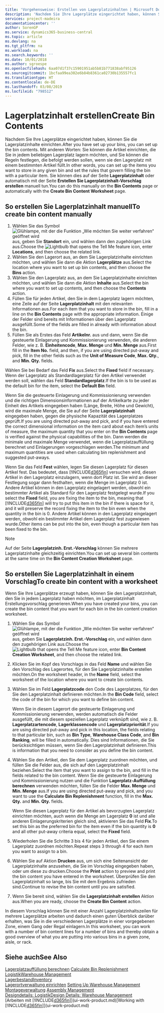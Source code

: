 ```yaml
---
title: 'Vorgehensweise: Erstellen von Lagerplatzinhalten | Microsoft Docs'
description: 'Nachdem Sie Ihre Lagerplätze eingerichtet haben, können Sie die Lagerplatzinhalte einrichten. Mit anderen Worten: Sie können die Artikel einrichten, die Sie in jedem beliebigen Lagerplatz lagern möchten, und Sie können die Regeln festlegen, die befolgt werden sollen, wenn sie den Lagerplatz mit einem bestimmten Artikel füllt.'
services: project-madeira
documentationcenter: ''
author: SorenGP
ms.service: dynamics365-business-central
ms.topic: article
ms.devlang: na
ms.tgt_pltfrm: na
ms.workload: na
ms.search.keywords: ''
ms.date: 10/01/2018
ms.author: sgroespe
ms.openlocfilehash: 6aa07d1f37c15901951ab5b81b771838abf95126
ms.sourcegitcommit: 1bcfaa99ea302e6b84b8361ca02730b135557fc1
ms.translationtype: HT
ms.contentlocale: de-DE
ms.lasthandoff: 03/08/2019
ms.locfileid: "798512"
---
```

# <a name="create-bin-contents"></a><span data-ttu-id="5b386-104">Lagerplatzinhalt erstellen</span><span class="sxs-lookup"><span data-stu-id="5b386-104">Create Bin Contents</span></span>
<span data-ttu-id="5b386-105">Nachdem Sie Ihre Lagerplätze eingerichtet haben, können Sie die Lagerplatzinhalte einrichten.</span><span class="sxs-lookup"><span data-stu-id="5b386-105">After you have set up your bins, you can set up the bin contents.</span></span> <span data-ttu-id="5b386-106">Mit anderen Worten: Sie können die Artikel einrichten, die Sie in jedem beliebigen Lagerplatz lagern möchten, und Sie können die Regeln festlegen, die befolgt werden sollen, wenn sie den Lagerplatz mit einem bestimmten Artikel füllt.</span><span class="sxs-lookup"><span data-stu-id="5b386-106">In other words, you can set up the items you want to store in any given bin and set the rules that govern filling the bin with a particular item.</span></span> <span data-ttu-id="5b386-107">Sie können dies auf der Seite **Lagerplatzinhalt** oder automatisch mit der Seite **Erstellen Sie Lagerplatzinhalt-Vorschlag erstellen** manuell tun.</span><span class="sxs-lookup"><span data-stu-id="5b386-107">You can do this manually on the **Bin Contents** page or automatically with the **Create Bin Content Worksheet** page.</span></span>

## <a name="to-create-bin-content-manually"></a><span data-ttu-id="5b386-108">So erstellen Sie Lagerplatzinhalt manuell</span><span class="sxs-lookup"><span data-stu-id="5b386-108">To create bin content manually</span></span>  
1.  <span data-ttu-id="5b386-109">Wählen Sie das Symbol ![Glühlampe, mit der die Funktion „Wie möchten Sie weiter verfahren“ geöffnet wird](media/ui-search/search_small.png "Wie möchten Sie weiter verfahren?") aus, geben Sie **Standort** ein, und wählen dann den zugehörigen Link aus.</span><span class="sxs-lookup"><span data-stu-id="5b386-109">Choose the ![Lightbulb that opens the Tell Me feature](media/ui-search/search_small.png "Tell me what you want to do") icon, enter **Locations**, and then choose the related link.</span></span>  
2.  <span data-ttu-id="5b386-110">Wählen Sie den Lagerort aus, an dem Sie Lagerplatzinhalte einrichten möchten, und wählen Sie dann die Aktion **Lagerplätze** aus.</span><span class="sxs-lookup"><span data-stu-id="5b386-110">Select the location where you want to set up bin contents,  and then choose the **Bins** action.</span></span>  
3.  <span data-ttu-id="5b386-111">Wählen Sie den Lagerplatz aus, an dem Sie Lagerplatzinhalte einrichten möchten, und wählen Sie dann die Aktion **Inhalte** aus.</span><span class="sxs-lookup"><span data-stu-id="5b386-111">Select the bin where you want to set up contents, and then choose the **Contents** action.</span></span>  
4.  <span data-ttu-id="5b386-112">Füllen Sie für jeden Artikel, den Sie in dem Lagerplatz lagern möchten, eine Zeile auf der Seite **Lagerplatzinhalt** mit den relevanten Informationen aus.</span><span class="sxs-lookup"><span data-stu-id="5b386-112">For each item that you want to store in the bin, fill in a line on the **Bin Contents** page with the appropriate information.</span></span> <span data-ttu-id="5b386-113">Einige der Felder sind bereits mit Informationen über den Lagerplatz ausgefüllt.</span><span class="sxs-lookup"><span data-stu-id="5b386-113">Some of the fields are filled in already with information about the bin.</span></span>  
5.  <span data-ttu-id="5b386-114">Füllen Sie als Erstes das Feld **Artikelnr.** aus und dann, wenn Sie die gesteuerte Einlagerung und Kommissionierung verwenden, die anderen Felder, wie z. B. **Einheitencode**, **Max. Menge** und **Min. Menge** aus.</span><span class="sxs-lookup"><span data-stu-id="5b386-114">First fill in the **Item No.** field, and then, if you are using directed put-away and pick, fill in the other fields such as the **Unit of Measure Code**, **Max. Qty.**, and **Min. Qty.** fields.</span></span>  

<span data-ttu-id="5b386-115">Wählen Sie bei Bedarf das Feld **Fix** aus.</span><span class="sxs-lookup"><span data-stu-id="5b386-115">Select the **Fixed** field if necessary.</span></span> <span data-ttu-id="5b386-116">Wenn der Lagerplatz als Standardlagerplatz für den Artikel verwendet werden soll, wählen das Feld **Standardlagerplatz**.</span><span class="sxs-lookup"><span data-stu-id="5b386-116">If the bin is to be used as the default bin for the item, select the **Default Bin** field.</span></span>  

<span data-ttu-id="5b386-117">Wenn Sie die gesteuerte Einlagerung und Kommissionierung verwenden und die richtigen Dimensionsinformationen auf der Artikelkarte zu jeder Einheit des Artikels eingegeben haben (Länge, Breite, Höhe und Gewicht), wird die maximale Menge, die Sie auf der Seite **Lagerplatzinhalt** eingegeben haben, gegen die physische Kapazität des Lagerplatzes geprüft.</span><span class="sxs-lookup"><span data-stu-id="5b386-117">If you are using directed put-away and pick, and if you have entered the correct dimensional information on the item card about each item’s units of measure, the maximum quantity that you enter on the **Bin Contents** page is verified against the physical capabilities of the bin.</span></span> <span data-ttu-id="5b386-118">Dann werden die minimale und maximale Menge verwendet, wenn die Lagerplatzauffüllung berechnet und Einlagerungen vorgeschlagen werden.</span><span class="sxs-lookup"><span data-stu-id="5b386-118">The minimum and maximum quantities are used when calculating bin replenishment and suggested put-aways.</span></span>  

<span data-ttu-id="5b386-119">Wenn Sie das Feld **Fest** wählen, legen Sie diesen Lagerplatz für diesen Artikel fest. Das bedeutet, dass [!INCLUDE[d365fin](includes/d365fin_md.md)] versuchen wird, diesen Artikel in den Lagerplatz einzulagern, wenn dort Platz ist. Sie wird an dieser Festlegung sogar dann festhalten, wenn die Menge im Lagerplatz 0 ist. Andere Artikel können in den Lagerplatz eingelagert werden, obwohl ein bestimmter Artikel als Standard für den Lagerplatz festgelegt wurde.</span><span class="sxs-lookup"><span data-stu-id="5b386-119">If you select the **Fixed** field, you are fixing the item to the bin, meaning that [!INCLUDE[d365fin](includes/d365fin_md.md)] will try to put this item in the bin if there is space for it, and it will preserve the record fixing the item to the bin even when the quantity in the bin is 0.</span></span> <span data-ttu-id="5b386-120">Andere Artikel können in den Lagerplatz eingelagert werden, obwohl ein bestimmter Artikel dem Lagerplatz fest zugewiesen wurde.</span><span class="sxs-lookup"><span data-stu-id="5b386-120">Other items can be put into the bin, even though a particular item has been fixed to the bin.</span></span>  

> [!NOTE]  
>  <span data-ttu-id="5b386-121">Auf der Seite **Lagerplatzinh. Erst.-Vorschlag** können Sie mehrere Lagerplatzinhalte gleichzeitig einrichten.</span><span class="sxs-lookup"><span data-stu-id="5b386-121">You can set up several bin contents at the same time on the **Bin Content Creation Worksheet** page.</span></span>  

## <a name="to-create-bin-content-with-a-worksheet"></a><span data-ttu-id="5b386-122">So erstellen Sie Lagerplatzinhalt in einem Vorschlag</span><span class="sxs-lookup"><span data-stu-id="5b386-122">To create bin content with a worksheet</span></span>  
<span data-ttu-id="5b386-123">Wenn Sie Ihre Lagerplätze erzeugt haben, können Sie den Lagerplatzinhalt, den Sie in jedem Lagerplatz haben möchten, im Lagerplatzinhalt Erstellungsvorschlag generieren.</span><span class="sxs-lookup"><span data-stu-id="5b386-123">When you have created your bins, you can create the bin content that you want for each bin in the bin content creation worksheet.</span></span>

1.  <span data-ttu-id="5b386-124">Wählen Sie das Symbol ![Glühlampe, mit der die Funktion „Wie möchten Sie weiter verfahren“ geöffnet wird](media/ui-search/search_small.png "Wie möchten Sie weiter verfahren?") aus, geben Sie **Lagerplatzinh. Erst.-Vorschlag** ein, und wählen dann den zugehörigen Link aus.</span><span class="sxs-lookup"><span data-stu-id="5b386-124">Choose the ![Lightbulb that opens the Tell Me feature](media/ui-search/search_small.png "Tell me what you want to do") icon, enter **Bin Content Creation Worksheet**, and then choose the related link.</span></span>  
2.  <span data-ttu-id="5b386-125">Klicken Sie im Kopf des Vorschlags in das Feld **Name** und wählen Sie den Vorschlag des Lagerortes, für den Sie Lagerplatzinhalte erstellen möchten.</span><span class="sxs-lookup"><span data-stu-id="5b386-125">On the worksheet header, in the **Name** field, select the worksheet of the location where you want to create bin contents.</span></span>  
3.  <span data-ttu-id="5b386-126">Wählen Sie im Feld **Lagerplatzcode** den Code des Lagerplatzes, für den Sie den Lagerplatzinhalt definieren möchten.</span><span class="sxs-lookup"><span data-stu-id="5b386-126">In the **Bin Code** field, select the code of the bin for which you want to define bin content.</span></span>   

    <span data-ttu-id="5b386-127">Wenn Sie in diesem Lagerort die gesteuerte Einlagerung und Kommissionierung verwenden, werden automatisch die Felder ausgefüllt, die mit diesem speziellen Lagerplatz verknüpft sind, wie z. B. **Lagerplatzartencode**, **Lagerklassencode** und **Lagerplatzpriorität**.</span><span class="sxs-lookup"><span data-stu-id="5b386-127">If you are using directed put-away and pick in this location, the fields relating to that particular bin, such as **Bin Type**, **Warehouse Class Code**, and **Bin Ranking**, will be filled in automatically.</span></span> <span data-ttu-id="5b386-128">Dies sind Informationen, die Sie berücksichtigen müssen, wenn Sie den Lagerplatzinhalt definieren.</span><span class="sxs-lookup"><span data-stu-id="5b386-128">This is information that you need to consider as you define the bin content.</span></span>  
4.  <span data-ttu-id="5b386-129">Wählen Sie den Artikel, den Sie dem Lagerplatz zuordnen möchten, und füllen Sie die Felder aus, die sich auf den Lagerplatzinhalt beziehen.</span><span class="sxs-lookup"><span data-stu-id="5b386-129">Select the item that you want to assign to the bin, and fill in the fields related to the bin content.</span></span> <span data-ttu-id="5b386-130">Wenn Sie die gesteuerte Einlagerung und Kommissionierung nutzen und die Funktion **Lagerplatz-Auffüllung berechnen** verwenden möchten, füllen Sie die Felder **Max. Menge** und **Min. Menge** aus.</span><span class="sxs-lookup"><span data-stu-id="5b386-130">If you are using directed put-away and pick, and you want to use the **Calculate Bin Replenishment** function, fill in the **Max. Qty.** and **Min. Qty.** fields.</span></span>  

    <span data-ttu-id="5b386-131">Wenn Sie diesen Lagerplatz für den Artikel als bevorzugten Lagerplatz einrichten möchten, auch wenn die Menge am Lagerplatz **0** ist und alle anderen Einlagerungskriterien gleich sind, aktivieren Sie das Feld **Fix**.</span><span class="sxs-lookup"><span data-stu-id="5b386-131">To set this bin as the preferred bin for the item even if the bin quantity is **0** and all other put-away criteria equal, select the **Fixed** field.</span></span>  
5.  <span data-ttu-id="5b386-132">Wiederholen Sie die Schritte 3 bis 4 für jeden Artikel, den Sie einem Lagerplatz zuordnen möchten.</span><span class="sxs-lookup"><span data-stu-id="5b386-132">Repeat steps 3 through 4 for each item you want to assign to a bin.</span></span>  
6.  <span data-ttu-id="5b386-133">Wählen Sie auf Aktion **Drucken** aus, um sich eine Seitenansicht der Lagerplatzinhalte anzusehen, die Sie im Vorschlag eingegeben haben, oder um diese zu drucken.</span><span class="sxs-lookup"><span data-stu-id="5b386-133">Choose the **Print** action to preview and print the bin content you have entered in the worksheet.</span></span> <span data-ttu-id="5b386-134">Überprüfen Sie den Lagerplatzinhalt so lange, bis Sie mit dem Ergebnis zufrieden sind.</span><span class="sxs-lookup"><span data-stu-id="5b386-134">Continue to revise the bin content until you are satisfied.</span></span>  
7.  <span data-ttu-id="5b386-135">Wenn Sie bereit sind, wählen Sie die **Lagerplatzinhalt erstellen** Aktion aus.</span><span class="sxs-lookup"><span data-stu-id="5b386-135">When you are ready, choose the **Create Bin Content** action.</span></span>  

<span data-ttu-id="5b386-136">In diesem Vorschlag können Sie mit einer Anzahl Lagerplatzinhaltszeilen für mehrere Lagerplätze arbeiten und dadurch einen guten Überblick darüber erhalten, was Sie in die verschiedenen Lagerplätze in einer vorgegebenen Zone, einem Gang oder Regal einlagern.</span><span class="sxs-lookup"><span data-stu-id="5b386-136">In this worksheet, you can work with a number of bin content lines for a number of bins and thereby obtain a good overview of what you are putting into various bins in a given zone, aisle, or rack.</span></span>  

## <a name="see-also"></a><span data-ttu-id="5b386-137">Siehe auch</span><span class="sxs-lookup"><span data-stu-id="5b386-137">See Also</span></span>
<span data-ttu-id="5b386-138">[Lagerplatzauffüllung berechnen](warehouse-how-to-calculate-bin-replenishment.md)  </span><span class="sxs-lookup"><span data-stu-id="5b386-138">[Calculate Bin Replenishment](warehouse-how-to-calculate-bin-replenishment.md)  </span></span>  
[<span data-ttu-id="5b386-139">Logistik</span><span class="sxs-lookup"><span data-stu-id="5b386-139">Warehouse Management</span></span>](warehouse-manage-warehouse.md)  
[<span data-ttu-id="5b386-140">Lagerbestand</span><span class="sxs-lookup"><span data-stu-id="5b386-140">Inventory</span></span>](inventory-manage-inventory.md)  
<span data-ttu-id="5b386-141">[Lagerortverwaltung einrichten](warehouse-setup-warehouse.md)   </span><span class="sxs-lookup"><span data-stu-id="5b386-141">[Setting Up Warehouse Management](warehouse-setup-warehouse.md)   </span></span>  
<span data-ttu-id="5b386-142">[Montageverwaltung](assembly-assemble-items.md)  </span><span class="sxs-lookup"><span data-stu-id="5b386-142">[Assembly Management](assembly-assemble-items.md)  </span></span>  
[<span data-ttu-id="5b386-143">Designdetails: Logistik</span><span class="sxs-lookup"><span data-stu-id="5b386-143">Design Details: Warehouse Management</span></span>](design-details-warehouse-management.md)  
<span data-ttu-id="5b386-144">[Arbeiten mit [!INCLUDE[d365fin](includes/d365fin_md.md)]](ui-work-product.md)</span><span class="sxs-lookup"><span data-stu-id="5b386-144">[Working with [!INCLUDE[d365fin](includes/d365fin_md.md)]](ui-work-product.md)</span></span>
